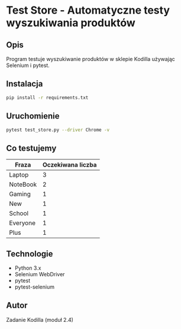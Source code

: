 # Test Store - Automatyczne testy wyszukiwania produktów

## Opis

Program testuje wyszukiwanie produktów w sklepie Kodilla używając Selenium i pytest.

## Instalacja

```bash
pip install -r requirements.txt
```

## Uruchomienie

```bash
pytest test_store.py --driver Chrome -v
```

## Co testujemy

| Fraza    | Oczekiwana liczba |
| -------- | ----------------- |
| Laptop   | 3                 |
| NoteBook | 2                 |
| Gaming   | 1                 |
| New      | 1                 |
| School   | 1                 |
| Everyone | 1                 |
| Plus     | 1                 |

## Technologie

- Python 3.x
- Selenium WebDriver
- pytest
- pytest-selenium

## Autor

Zadanie Kodilla (moduł 2.4)
